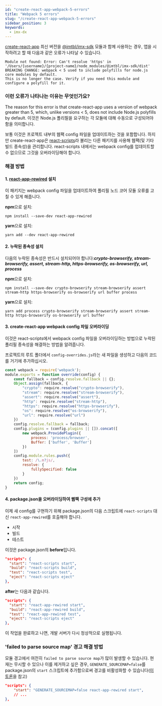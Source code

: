 ```yaml
---
id: "create-react-app-webpack-5-errors"
title: "Webpack 5 errors"
slug: "/create-react-app-webpack-5-errors"
sidebar_position: 3
keywords:
  - imx-dx
---
```


[create-react-app](https://create-react-app.dev/) 최신 버전을 [@imtbl/imx-sdk](https://www.npmjs.com/package/@imtbl/imx-sdk) 모듈과 함께 사용하는 경우, 앱을 시작하려고 할 때 다음과 같은 오류가 나타날 수 있습니다.

```shell
Module not found: Error: Can't resolve 'https' in '/Users/{username}/{project-name}/node_modules/@imtbl/imx-sdk/dist'
BREAKING CHANGE: webpack < 5 used to include polyfills for node.js core modules by default.
This is no longer the case. Verify if you need this module and configure a polyfill for it.
```

### 이런 오류가 나타나는 이유는 무엇인가요?
The reason for this error is that create-react-app uses a version of webpack greater than 5, which, unlike versions < 5, does not include Node.js polyfills by default. 이것은 Node.js 폴리필을 요구하는 각 모듈에 대해 수동으로 구성되어야 함을 의미합니다.

보통 이것은 프로젝트 내부의 웹팩 config 파일을 업데이트하는 것을 포함합니다. 하지만 create-react-app은 [react-scripts](https://www.npmjs.com/package/react-scripts)라 불리는 다른 패키지를 사용해 웹팩(및 기타 빌드 종속성)을 관리합니다. react-scripts 내에서는 webpack config를 업데이트할 수 없으므로 그것을 오버라이딩해야 합니다.

### 해결 방법
#### 1. [react-app-rewired](https://www.npmjs.com/package/react-app-rewired) 설치
이 패키지는 webpack config 파일을 업데이트하여 폴리필 노드 코어 모듈 오류를 고칠 수 있게 해줍니다.

**npm**으로 설치:
```shell
npm install --save-dev react-app-rewired
```

**yarn**으로 설치:
```shell
yarn add --dev react-app-rewired
```
#### 2. 누락된 종속성 설치

다음의 누락된 종속성은 반드시 설치되어야 합니다:***crypto-browserify, stream-browserify, assert, stream-http, https-browserify, os-browserify, url, process***

**npm**으로 설치:
```shell
npm install --save-dev crypto-browserify stream-browserify assert stream-http https-browserify os-browserify url buffer process
```
**yarn**으로 설치:
```shell
yarn add process crypto-browserify stream-browserify assert stream-http https-browserify os-browserify url buffer
```

#### 3. create-react-app webpack config 파일 오버라이딩

이것은 react-scripts에서 webpack config 파일을 오버라이딩하는 방법으로 누락된 폴리필 종속성을 해결하는 방법을 알려줍니다.

프로젝트의 루트 폴더에서 `config-overrides.js`라는 새 파일을 생성하고 다음의 코드를 거기에 추가하십시오.
```javascript "config-overrides.js"
const webpack = require('webpack');
module.exports = function override(config) {
    const fallback = config.resolve.fallback || {};
    Object.assign(fallback, {
        "crypto": require.resolve("crypto-browserify"),
        "stream": require.resolve("stream-browserify"),
        "assert": require.resolve("assert"),
        "http": require.resolve("stream-http"),
        "https": require.resolve("https-browserify"),
        "os": require.resolve("os-browserify"),
        "url": require.resolve("url")
    })
    config.resolve.fallback = fallback;
    config.plugins = (config.plugins || []).concat([
        new webpack.ProvidePlugin({
            process: 'process/browser',
            Buffer: ['buffer', 'Buffer']
        })
    ])
    config.module.rules.push({
        test: /\.m?js/,
        resolve: {
            fullySpecified: false
        }
    })
    return config;
}
```

#### 4. package.json을 오버라이딩하여 웹팩 구성에 추가

이제 새 config를 구현하기 위해 package.json의 다음 스크립트에 `react-scripts` 대신 `react-app-rewired`를 호출해야 합니다.
* 시작
* 빌드
* 테스트

이것은 package.json의 **before**입니다.
```json
"scripts": {
  "start": "react-scripts start",
  "build": "react-scripts build",
  "test": "react-scripts test",
  "eject": "react-scripts eject" 
},
```
**after**는 다음과 같습니다.
```json
"scripts": {
  "start": "react-app-rewired start",
  "build": "react-app-rewired build",
  "test": "react-app-rewired test",
  "eject": "react-scripts eject" 
},
```
이 작업을 완료하고 나면, 개발 서버가 다시 정상적으로 실행됩니다.

### 'failed to parse source map' 경고 해결 방법

모듈 경고에서 여전히 `failed to parse source map`가 많이 발생할 수 있습니다. 현재는 무시할 수 있으나 이를 제거하고 싶은 경우, `GENERATE_SOURCEMAP=false`를 package.json의 `start` 스크립트에 추가함으로써 경고를 비활성화할 수 있습니다([이 토론](https://github.com/facebook/create-react-app/discussions/11767#discussioncomment-2092902)을 참고)

```json
"scripts": {
    "start": "GENERATE_SOURCEMAP=false react-app-rewired start",
    // ...
},
```
